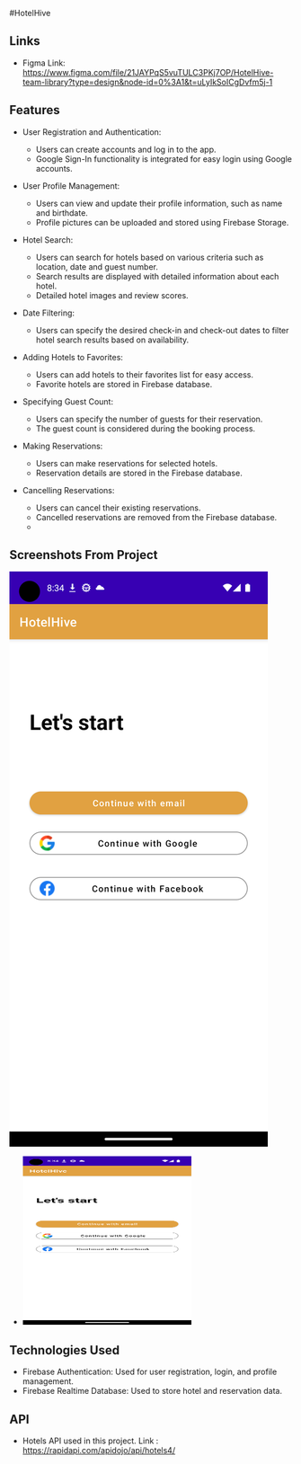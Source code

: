 #HotelHive
## Links
- Figma Link: https://www.figma.com/file/21JAYPqS5vuTULC3PKj7OP/HotelHive-team-library?type=design&node-id=0%3A1&t=uLyIkSoICgDvfm5j-1
## Features

- User Registration and Authentication:
    - Users can create accounts and log in to the app.
    - Google Sign-In functionality is integrated for easy login using Google accounts.

- User Profile Management:
    - Users can view and update their profile information, such as name and birthdate.
    - Profile pictures can be uploaded and stored using Firebase Storage.

- Hotel Search:
    - Users can search for hotels based on various criteria such as location, date and guest number.
    - Search results are displayed with detailed information about each hotel.
    - Detailed hotel images and review scores.

- Date Filtering:
    - Users can specify the desired check-in and check-out dates to filter hotel search results based on availability.

- Adding Hotels to Favorites:
    - Users can add hotels to their favorites list for easy access.
    - Favorite hotels are stored in Firebase database.

- Specifying Guest Count:
    - Users can specify the number of guests for their reservation.
    - The guest count is considered during the booking process.

- Making Reservations:
    - Users can make reservations for selected hotels.
    - Reservation details are stored in the Firebase database.

- Cancelling Reservations:
    - Users can cancel their existing reservations.
    - Cancelled reservations are removed from the Firebase database.
    - 
## Screenshots From Project
![Start Page]( Poster/StartPage.png)
- <img src="Poster/StartPage.png" alt="Start Page" width="300" height="300">



## Technologies Used

- Firebase Authentication: Used for user registration, login, and profile management.
- Firebase Realtime Database: Used to store hotel and reservation data.

## API 
 - Hotels API used in this project. Link : https://rapidapi.com/apidojo/api/hotels4/
